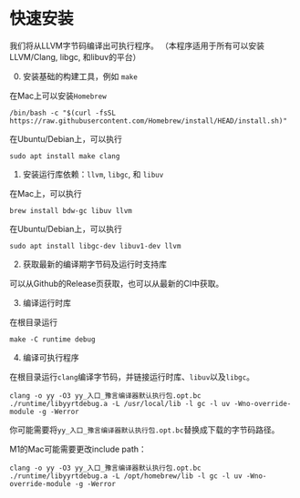 
# 快速安装


我们将从LLVM字节码编译出可执行程序。
（本程序适用于所有可以安装LLVM/Clang, libgc, 和libuv的平台）

0. 安装基础的构建工具，例如 `make`

在Mac上可以安装`Homebrew`

```
/bin/bash -c "$(curl -fsSL https://raw.githubusercontent.com/Homebrew/install/HEAD/install.sh)"
```

在Ubuntu/Debian上，可以执行
```
sudo apt install make clang 
```

1. 安装运行库依赖：`llvm`, `libgc`, 和 `libuv`

在Mac上，可以执行
```
brew install bdw-gc libuv llvm
```

在Ubuntu/Debian上，可以执行
```
sudo apt install libgc-dev libuv1-dev llvm 
```

2. 获取最新的编译期字节码及运行时支持库

可以从Github的Release页获取，也可以从最新的CI中获取。

3. 编译运行时库

在根目录运行
```
make -C runtime debug
```

4. 编译可执行程序

在根目录运行`clang`编译字节码，并链接运行时库、`libuv`以及`libgc`。
```
clang -o yy -O3 yy_入口_豫言编译器默认执行包.opt.bc ./runtime/libyyrtdebug.a -L /usr/local/lib -l gc -l uv -Wno-override-module -g -Werror
```
你可能需要将`yy_入口_豫言编译器默认执行包.opt.bc`替换成下载的字节码路径。

M1的Mac可能需要更改include path：
```
clang -o yy -O3 yy_入口_豫言编译器默认执行包.opt.bc ./runtime/libyyrtdebug.a -L /opt/homebrew/lib -l gc -l uv -Wno-override-module -g -Werror
```
